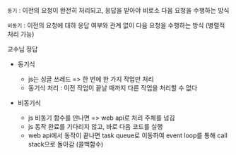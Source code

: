 `동기` : 이전의 요청이 완전히 처리되고, 응답을 받아야 비로소 다음 요청을 수행하는 방식

`비동기` : 이전의 요청에 대하 응답 여부와 관계 없이 다음 요청을 수행하는 방식 (병렬적 처리 가능)


교수님 정답
* 동기식
  - js는 싱글 쓰레드 => 한 번에 한 가지 작업만 처리
  - 동기식 처리 : 이전 작업이 끝날 때까지 다른 작업을 처리할 수 없다

* 비동기식
  - js 비동기 함수를 만나면 => web api로 처리 주체를 넘김
  - js 동작 완료를 기다리지 않고, 바로 다음 코드를 실행
  - web api에서 동작이 끝나면 task queue로 이동하여 event loop를 통해 call stack으로 돌아감 (콜백함수)
